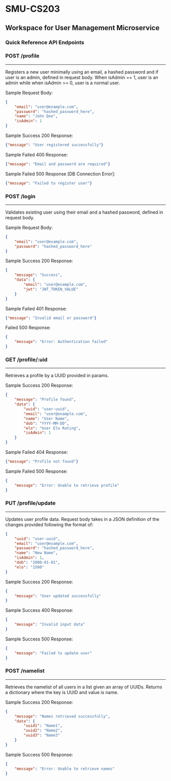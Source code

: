 # SMU-CS203

## Workspace for User Management Microservice

### Quick Reference API Endpoints

### POST /profile

---
Registers a new user minimally using an email, a hashed password and if user is an admin, defined in request body. When isAdmin == 1, user is an admin while when isAdmin == 0, user is a normal user.

Sample Request Body:

```json
{
    "email": "user@example.com",
    "password": "hashed_password_here",
    "name": "John Doe",
    "isAdmin": 1
}
```

Sample Success 200 Response:

```json
{"message": "User registered successfully"}
```

Sample Failed 400 Response:

```json
{"message": "Email and password are required"}
```

Sample Failed 500 Response [DB Connection Error]:

```json
{"message": "Failed to register user"}
```

### POST /login

---
Validates existing user using their email and a hashed password, defined in request body.

Sample Request Body:

```json
{
    "email": "user@example.com",
    "password": "hashed_password_here"
}
```

Sample Success 200 Response:

```json
{
    "message": "Success",
    "data": {
        "email": "user@example.com",
        "jwt": "JWT_TOKEN_VALUE"
    }
}
```

Sample Failed 401 Response:

```json
{"message": "Invalid email or password"}
```

Failed 500 Response:

```json
{
    "message": "Error: Authentication failed"
}
```

### GET /profile/:uid

---
Retrieves a profile by a UUID provided in params.

Sample Success 200 Response:

```json
{
    "message": "Profile found",
    "data": {
        "uuid": "user-uuid",
        "email": "user@example.com",
        "name": "User Name",
        "dob": "YYYY-MM-DD",
        "elo": "User Elo Rating",
        "isAdmin": 1
    }
}
```

Sample Failed 404 Response:

```json
{"message": "Profile not found"}
```

Sample Failed 500 Response:

```json
{
    "message": "Error: Unable to retrieve profile"
}
```

### PUT /profile/update

---
Updates user profile data. Request body takes in a JSON definition of the changes provided following the format of:

```json
{
    "uuid": "user-uuid",
    "email": "user@example.com",
    "password": "hashed_password_here",
    "name": "New Name",
    "isAdmin": 1,
    "dob": "2000-01-01",
    "elo": "1500"
}

```

Sample Success 200 Response:

```json
{
    "message": "User updated successfully"
}

```

Sample Success 400 Response:

```json
{
    "message": "Invalid input data"
}

```

Sample Success 500 Response:

```json
{
    "message": "Failed to update user"
}

```

### POST /namelist

---
Retrieves the namelist of all users in a list given an array of UUIDs. Returns a dictionary where the key is UUID and value is name.

Sample Success 200 Response:

```json
{
    "message": "Names retrieved successfully",
    "data": {
        "uuid1": "Name1",
        "uuid2": "Name2",
        "uuid3": "Name3"
    }
}
```

Sample Success 500 Response:

```json
{
    "message": "Error: Unable to retrieve names"
}
```
